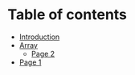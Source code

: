 # Table of contents

* [Introduction](README.md)
* [Array](array/README.md)
  * [Page 2](array/page-2.md)
* [Page 1](page-1.md)
